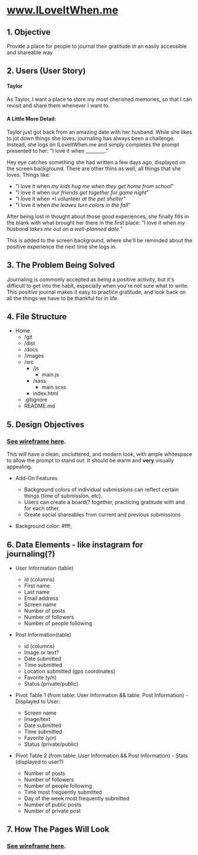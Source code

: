 # www.ILoveItWhen.me

## 1. Objective
Provide a place for people to journal their gratitude in an easily accessible and shareable way.

## 2. Users (User Story)

#### Taylor
As Taylor, I want a place to store my most cherished memories, so that I can revisit and share them whenever I want to.

#### A Little More Detail:

Taylor just got back from an amazing date with her husband.  While she likes to jot down things she loves, journaling has always been a challenge.  Instead, she logs on ILoveItWhen.me and simply completes the prompt presented to her: "I love it when ________."

Hey eye catches something she had written a few days ago, displayed on the screen background.  There are other thins as well, all things that she loves.  Things like:
* "I love it when *my kids hug me when they get home from school*"
* "I love it when *our friends get together for game night*"
* "I love it when *I volunteer *at the pet shelter*"
* "I love it when *the leaves turn colors in the fall*"

After being lost in thought about those good experiences, she finally fills in the blank with what brought her there in the first place: "I love it when *my husband takes me out on a well-planned date.*"

This is added to the screen background, where she'll be reminded about the positive experience the next time she logs in.

## 3. The Problem Being Solved
Journaling is commonly accepted as being a positive activity, but it's difficult to get into the habit, especially when you're not sure what to write.  This positive journal makes it easy to practice gratitude, and look back on all the things we have to be thankful for in life.

## 4. File Structure
* Home
  - /git
  - /dist
  - /docs
  - /images
  - /src
    - /js
      - main.js
    - /sass
      - main.scss
    - index.html
  - .gitignore
  - README.md

## 5. Design Objectives
### [See wireframe here](https://balsamiq.cloud/satp86q/ptjyh0o).
This will have a clean, uncluttered, and modern look, with ample whitespace to allow the prompt to stand out.  It should be warm and **very** visually appealing.
  * Add-On Features

    - Background colors of individual submissions can reflect certain things (time of submission, etc).
    - Users can create a board(? together, practicing gratitude with and for each other.
    - Create social shareables from current and previous submissions

  * Background color: #fff;

## 6. Data Elements - like instagram for journaling(?)
* User Information (table)
  - id (columns)
  - First name  
  - Last name
  - Email address
  - Screen name
  - Number of posts
  - Number of followers
  - Number of people following

* Post Information(table)
  - id (columns)
  - Image or text?
  - Date submitted
  - Time submitted
  - Location submitted (gps coordinates)
  - Favorite (y/n)
  - Status (private/public)

* Pivot Table 1 (from table: User Information && table: Post Information) - Displayed to User:
  - Screen name
  - Image/text
  - Date submitted
  - Time submitted
  - Favorite (y/n)
  - Status (private/public)

* Pivot Table 2 (from table: User Information && Post Information) - Stats (displayed to user?)
  - Number of posts
  - Number of followers
  - Number of people following
  - Time most frequently submitted
  - Day of the week most frequently submitted
  - Number of public posts
  - Number of private post


## 7. How The Pages Will Look
### [See wireframe here](https://balsamiq.cloud/satp86q/ptjyh0o/r2164).
